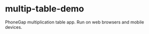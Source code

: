 multip-table-demo
=================

PhoneGap multiplication table app. Run on web browsers and mobile devices.
